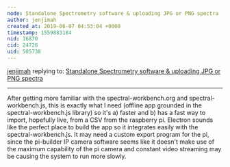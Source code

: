 ```yaml
---
node: Standalone Spectrometry software & uploading JPG or PNG spectra
author: jenjimah
created_at: 2019-06-07 04:53:04 +0000
timestamp: 1559883184
nid: 16870
cid: 24726
uid: 505738
---
```




[jenjimah](../profile/jenjimah) replying to: [Standalone Spectrometry software & uploading JPG or PNG spectra](../notes/lach_myers/08-06-2018/standalone-spectrometry-software-uploading-jpg-or-png-spectra)

----
 After getting more familiar with the spectral-workbench.org and spectral-workbench.js, this is exactly what I need (offline app grounded in the spectral-workbench.js library) so it's a) faster and b) has a fast way to import, hopefully live, from a CSV from the raspberry pi. Electron sounds like the perfect place to build the app so it integrates easily with the spectral-workbench.js. It may need a custom export program for the pi, since the pi-builder IP camera software seems like it doesn't make use of the maximum capability of the pi camera and constant video streaming may be causing the system to run more slowly.